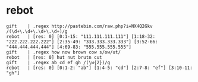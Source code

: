 rebot
=====

    gift    | .regex http://pastebin.com/raw.php?i=NX4Q2Gkv /(\d+\.\d+\.\d+\.\d+)/g
    rebot   | [res: 0] [0:1-15: "111.111.111.111"] [1:18-32: "222.222.222.222"] [2:35-49: "333.333.333.333"] [3:52-66: "444.444.444.444"] [4:69-83: "555.555.555.555"]
    gift    | .regex how now brown cow s/ow/ut/
    rebot   | [res: 0] hut nut brutn cut
    gift    | .regex ab cd ef gh /(\w{2})/g
    rebot   | [res: 0] [0:1-2: "ab"] [1:4-5: "cd"] [2:7-8: "ef"] [3:10-11: "gh"]
